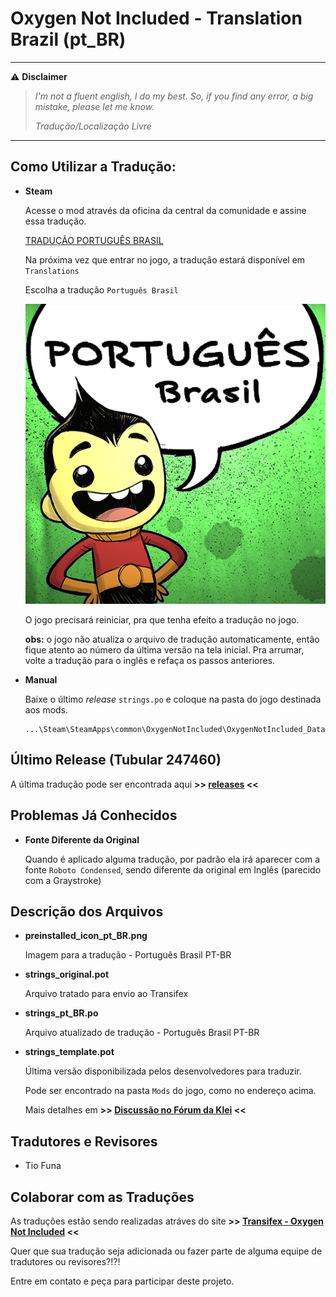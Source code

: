 # Oxygen Not Included - Translation Brazil (pt_BR)

---
:warning: **Disclaimer**

> _I'm not a fluent english, I do my best. So, if you find any error, a big mistake, please let me know._
>
> _Tradução/Localização Livre_

---

## Como Utilizar a Tradução:
- **Steam**

   Acesse o mod através da oficina da central da comunidade e assine essa tradução.
   
   [TRADUÇÃO PORTUGUÊS BRASIL](https://github.com/TioFuna/DFLocalizationTool/wiki)
   
   Na próxima vez que entrar no jogo, a tradução estará disponível em `Translations`
   
   Escolha a tradução `Português Brasil`
   
   ![Tradução Português Brasil](https://github.com/TioFuna/ONI_PTBR/blob/Atualiza%C3%A7%C3%A3o-de-arquivos-e-readme/preinstalled_icon_pt_BR.png?raw=true "Tradução PT-BR")
   
   O jogo precisará reiniciar, pra que tenha efeito a tradução no jogo.
   
   **obs:** o jogo não atualiza o arquivo de tradução automaticamente, então fique atento ao número da última versão na tela inicial.
      Pra arrumar, volte a tradução para o inglês e refaça os passos anteriores.

- **Manual**

   Baixe o último _release_ `strings.po` e coloque na pasta do jogo destinada aos mods.
   ```
   ...\Steam\SteamApps\common\OxygenNotIncluded\OxygenNotIncluded_Data\StreamingAssets\Mods
   ```

## Último Release (Tubular 247460)

A última tradução pode ser encontrada aqui **>> [releases](https://github.com/TioFuna/ONI_PTBR/releases) <<**

## Problemas Já Conhecidos
- **Fonte Diferente da Original**

   Quando é aplicado alguma tradução, por padrão ela irá aparecer com a fonte `Roboto Condensed`, sendo diferente da original em Inglês (parecido com a Graystroke)

## Descrição dos Arquivos
- **preinstalled_icon_pt_BR.png**
   
   Imagem para a tradução - Português Brasil PT-BR
   
- **strings_original.pot**
   
   Arquivo tratado para envio ao Transifex
   
- **strings_pt_BR.po**
   
   Arquivo atualizado de tradução - Português Brasil PT-BR
   
   
- **strings_template.pot**

   Última versão disponibilizada pelos desenvolvedores para traduzir.
   
   Pode ser encontrado na pasta `Mods` do jogo, como no endereço acima.
   
   Mais detalhes em **>> [Discussão no Fórum da Klei](https://forums.kleientertainment.com/topic/74765-creatingusing-translation-files-updated-august-22nd-2017/?tab=comments#comment-871758) <<**

## Tradutores e Revisores
   - Tio Funa
   
## Colaborar com as Traduções
As traduções estão sendo realizadas atráves do site **>> [Transifex - Oxygen Not Included](https://www.transifex.com/oxygen-not-include-translation/oxygen-not-included-translation-portuguese-brazil/dashboard/) <<**

Quer que sua tradução seja adicionada ou fazer parte de alguma equipe de tradutores ou revisores?!?!

Entre em contato e peça para participar deste projeto.
